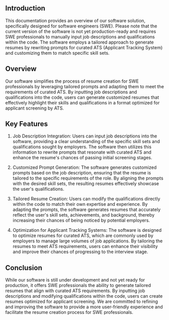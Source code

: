 ## Introduction

This documentation provides an overview of our software solution, specifically designed for software engineers (SWE). Please note that the current version of the software is not yet production-ready and requires SWE professionals to manually input job descriptions and qualifications within the code. The software employs a tailored approach to generate resumes by rewriting prompts for curated ATS (Applicant Tracking System) and customizing them to match specific skill sets.

## Overview

Our software simplifies the process of resume creation for SWE professionals by leveraging tailored prompts and adapting them to meet the requirements of curated ATS. By inputting job descriptions and qualifications into the code, users can generate customized resumes that effectively highlight their skills and qualifications in a format optimized for applicant screening by ATS.

## Key Features

1. Job Description Integration: Users can input job descriptions into the software, providing a clear understanding of the specific skill sets and qualifications sought by employers. The software then utilizes this information to rewrite prompts that resonate with curated ATS and enhance the resume's chances of passing initial screening stages.

2. Customized Prompt Generation: The software generates customized prompts based on the job description, ensuring that the resume is tailored to the specific requirements of the role. By aligning the prompts with the desired skill sets, the resulting resumes effectively showcase the user's qualifications.

3. Tailored Resume Creation: Users can modify the qualifications directly within the code to match their own expertise and experience. By adapting the prompts, the software generates resumes that accurately reflect the user's skill sets, achievements, and background, thereby increasing their chances of being noticed by potential employers.

4. Optimization for Applicant Tracking Systems: The software is designed to optimize resumes for curated ATS, which are commonly used by employers to manage large volumes of job applications. By tailoring the resumes to meet ATS requirements, users can enhance their visibility and improve their chances of progressing to the interview stage.

## Conclusion

While our software is still under development and not yet ready for production, it offers SWE professionals the ability to generate tailored resumes that align with curated ATS requirements. By inputting job descriptions and modifying qualifications within the code, users can create resumes optimized for applicant screening. We are committed to refining and improving the software to provide a more user-friendly experience and facilitate the resume creation process for SWE professionals.